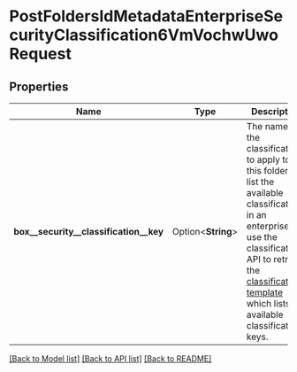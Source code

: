 # PostFoldersIdMetadataEnterpriseSecurityClassification6VmVochwUwoRequest

## Properties

Name | Type | Description | Notes
------------ | ------------- | ------------- | -------------
**box__security__classification__key** | Option<**String**> | The name of the classification to apply to this folder.  To list the available classifications in an enterprise, use the classification API to retrieve the [classification template](e://get_metadata_templates_enterprise_securityClassification-6VMVochwUWo_schema) which lists all available classification keys. | [optional]

[[Back to Model list]](../README.md#documentation-for-models) [[Back to API list]](../README.md#documentation-for-api-endpoints) [[Back to README]](../README.md)


